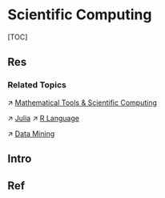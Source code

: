 # Scientific Computing

[TOC]



## Res
### Related Topics
↗ [Mathematical Tools & Scientific Computing](../../🧮%20Mathematics/Mathematical%20Tools%20&%20Scientific%20Computing.md)

↗ [Julia](../../🔑%20CS%20Core/👩‍💻%20Computer%20Languages%20&%20Programming%20Methodology/Compiled%20Languages/Julia/Julia.md)
↗ [R Language](../../🔑%20CS%20Core/👩‍💻%20Computer%20Languages%20&%20Programming%20Methodology/Interpreted%20Languages/R%20Language/R%20Language.md)

↗ [Data Mining](../../Data-Oriented%20&%20Human-Centered%20Technologies/Data%20Science/⛏️%20Data%20Mining/Data%20Mining.md)



## Intro



## Ref
